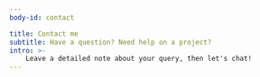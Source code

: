 ```yaml
---
body-id: contact

title: Contact me
subtitle: Have a question? Need help on a project?
intro: >-
    Leave a detailed note about your query, then let's chat!
---
```


<iframe data-tally-src="https://tally.so/embed/nrVydp?alignLeft=1&hideTitle=1&transparentBackground=1&dynamicHeight=1" loading="lazy" width="100%" height="276" frameborder="0" marginheight="0" marginwidth="0" title="Contact form
"></iframe><script>var d=document,w="https://tally.so/widgets/embed.js",v=function(){"undefined"!=typeof Tally?Tally.loadEmbeds():d.querySelectorAll("iframe[data-tally-src]:not([src])").forEach((function(e){e.src=e.dataset.tallySrc}))};if("undefined"!=typeof Tally)v();else if(d.querySelector('script[src="'+w+'"]')==null){var s=d.createElement("script");s.src=w,s.onload=v,s.onerror=v,d.body.appendChild(s);}</script>
